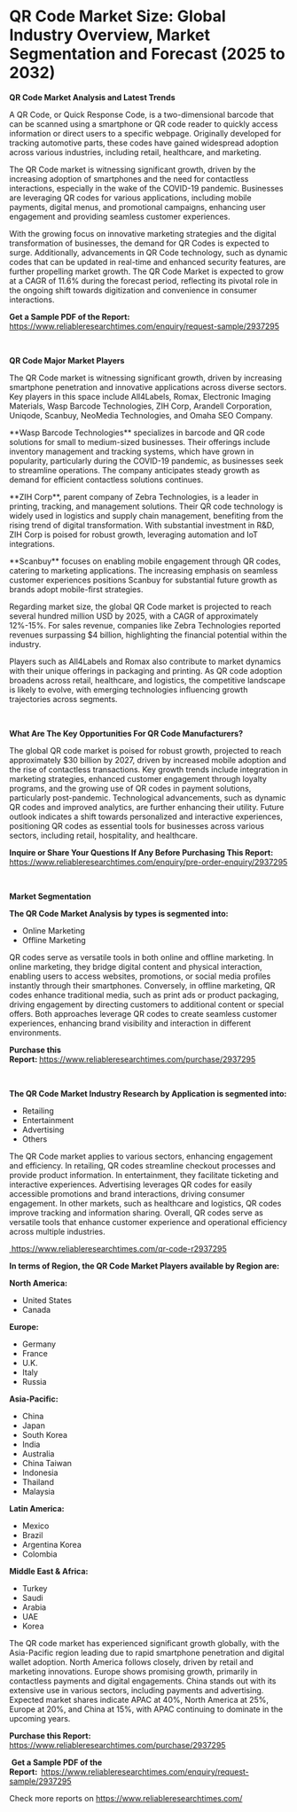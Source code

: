 <p><h1>QR Code Market Size: Global Industry Overview, Market Segmentation and Forecast (2025 to 2032)</h1></p><p><strong>QR Code Market Analysis and Latest Trends</strong></p>
<p><p>A QR Code, or Quick Response Code, is a two-dimensional barcode that can be scanned using a smartphone or QR code reader to quickly access information or direct users to a specific webpage. Originally developed for tracking automotive parts, these codes have gained widespread adoption across various industries, including retail, healthcare, and marketing.</p><p>The QR Code market is witnessing significant growth, driven by the increasing adoption of smartphones and the need for contactless interactions, especially in the wake of the COVID-19 pandemic. Businesses are leveraging QR codes for various applications, including mobile payments, digital menus, and promotional campaigns, enhancing user engagement and providing seamless customer experiences.</p><p>With the growing focus on innovative marketing strategies and the digital transformation of businesses, the demand for QR Codes is expected to surge. Additionally, advancements in QR Code technology, such as dynamic codes that can be updated in real-time and enhanced security features, are further propelling market growth. The QR Code Market is expected to grow at a CAGR of 11.6% during the forecast period, reflecting its pivotal role in the ongoing shift towards digitization and convenience in consumer interactions.</p></p>
<p><strong>Get a Sample PDF of the Report:&nbsp;</strong> <a href="https://www.reliableresearchtimes.com/enquiry/request-sample/2937295?utm_campaign=3258&utm_medium=2&utm_source=Github&utm_content=ia&utm_term=14032025&utm_id=qr-code">https://www.reliableresearchtimes.com/enquiry/request-sample/2937295</a></p>
<p>&nbsp;</p>
<p><strong>QR Code Major Market Players</strong></p>
<p><p>The QR Code market is witnessing significant growth, driven by increasing smartphone penetration and innovative applications across diverse sectors. Key players in this space include All4Labels, Romax, Electronic Imaging Materials, Wasp Barcode Technologies, ZIH Corp, Arandell Corporation, Uniqode, Scanbuy, NeoMedia Technologies, and Omaha SEO Company.</p><p>**Wasp Barcode Technologies** specializes in barcode and QR code solutions for small to medium-sized businesses. Their offerings include inventory management and tracking systems, which have grown in popularity, particularly during the COVID-19 pandemic, as businesses seek to streamline operations. The company anticipates steady growth as demand for efficient contactless solutions continues.</p><p>**ZIH Corp**, parent company of Zebra Technologies, is a leader in printing, tracking, and management solutions. Their QR code technology is widely used in logistics and supply chain management, benefiting from the rising trend of digital transformation. With substantial investment in R&D, ZIH Corp is poised for robust growth, leveraging automation and IoT integrations.</p><p>**Scanbuy** focuses on enabling mobile engagement through QR codes, catering to marketing applications. The increasing emphasis on seamless customer experiences positions Scanbuy for substantial future growth as brands adopt mobile-first strategies.</p><p>Regarding market size, the global QR Code market is projected to reach several hundred million USD by 2025, with a CAGR of approximately 12%-15%. For sales revenue, companies like Zebra Technologies reported revenues surpassing $4 billion, highlighting the financial potential within the industry. </p><p>Players such as All4Labels and Romax also contribute to market dynamics with their unique offerings in packaging and printing. As QR code adoption broadens across retail, healthcare, and logistics, the competitive landscape is likely to evolve, with emerging technologies influencing growth trajectories across segments.</p></p>
<p>&nbsp;</p>
<p><strong>What Are The Key Opportunities For QR Code Manufacturers?</strong></p>
<p><p>The global QR code market is poised for robust growth, projected to reach approximately $30 billion by 2027, driven by increased mobile adoption and the rise of contactless transactions. Key growth trends include integration in marketing strategies, enhanced customer engagement through loyalty programs, and the growing use of QR codes in payment solutions, particularly post-pandemic. Technological advancements, such as dynamic QR codes and improved analytics, are further enhancing their utility. Future outlook indicates a shift towards personalized and interactive experiences, positioning QR codes as essential tools for businesses across various sectors, including retail, hospitality, and healthcare.</p></p>
<p><strong>Inquire or Share Your Questions If Any Before Purchasing This Report:</strong> <a href="https://www.reliableresearchtimes.com/enquiry/pre-order-enquiry/2937295?utm_campaign=3258&utm_medium=2&utm_source=Github&utm_content=ia&utm_term=14032025&utm_id=qr-code">https://www.reliableresearchtimes.com/enquiry/pre-order-enquiry/2937295</a></p>
<p>&nbsp;</p>
<p><strong>Market Segmentation</strong></p>
<p><strong>The QR Code Market Analysis by types is segmented into:</strong></p>
<p><ul><li>Online Marketing</li><li>Offline Marketing</li></ul></p>
<p><p>QR codes serve as versatile tools in both online and offline marketing. In online marketing, they bridge digital content and physical interaction, enabling users to access websites, promotions, or social media profiles instantly through their smartphones. Conversely, in offline marketing, QR codes enhance traditional media, such as print ads or product packaging, driving engagement by directing customers to additional content or special offers. Both approaches leverage QR codes to create seamless customer experiences, enhancing brand visibility and interaction in different environments.</p></p>
<p><strong>Purchase this Report:&nbsp;</strong><a href="https://www.reliableresearchtimes.com/purchase/2937295?utm_campaign=3258&utm_medium=2&utm_source=Github&utm_content=ia&utm_term=14032025&utm_id=qr-code">https://www.reliableresearchtimes.com/purchase/2937295</a></p>
<p>&nbsp;</p>
<p><strong>The QR Code Market Industry Research by Application is segmented into:</strong></p>
<p><ul><li>Retailing</li><li>Entertainment</li><li>Advertising</li><li>Others</li></ul></p>
<p><p>The QR Code market applies to various sectors, enhancing engagement and efficiency. In retailing, QR codes streamline checkout processes and provide product information. In entertainment, they facilitate ticketing and interactive experiences. Advertising leverages QR codes for easily accessible promotions and brand interactions, driving consumer engagement. In other markets, such as healthcare and logistics, QR codes improve tracking and information sharing. Overall, QR codes serve as versatile tools that enhance customer experience and operational efficiency across multiple industries.</p></p>
<p><a href="https://www.reliableresearchtimes.com/qr-code-r2937295?utm_campaign=3258&utm_medium=2&utm_source=Github&utm_content=ia&utm_term=14032025&utm_id=qr-code">&nbsp;https://www.reliableresearchtimes.com/qr-code-r2937295</a></p>
<p><strong>In terms of Region, the QR Code Market Players available by Region are:</strong></p>
<p>
    <p> <strong> North America: </strong>
        <ul>
            <li>United States</li>
            <li>Canada</li>
        </ul>
        </p> 
    <p> <strong> Europe: </strong>
        <ul>
            <li>Germany</li>
            <li>France</li>
            <li>U.K.</li>
            <li>Italy</li>
            <li>Russia</li>
        </ul>
        </p> 
    <p> <strong> Asia-Pacific: </strong>
        <ul>
            <li>China</li>
            <li>Japan</li>
            <li>South Korea</li>
            <li>India</li>
            <li>Australia</li>
            <li>China Taiwan</li>
            <li>Indonesia</li>
            <li>Thailand</li>
            <li>Malaysia</li>
        </ul>
        </p> 
    <p> <strong> Latin America: </strong>
        <ul>
            <li>Mexico</li>
            <li>Brazil</li>
            <li>Argentina Korea</li>
            <li>Colombia</li>
        </ul>
        </p> 
    <p> <strong> Middle East & Africa: </strong>
        <ul>
            <li>Turkey</li>
            <li>Saudi</li>
            <li>Arabia</li>
            <li>UAE</li>
            <li>Korea</li>
        </ul>
    </p>
    </p>
<p><p>The QR code market has experienced significant growth globally, with the Asia-Pacific region leading due to rapid smartphone penetration and digital wallet adoption. North America follows closely, driven by retail and marketing innovations. Europe shows promising growth, primarily in contactless payments and digital engagements. China stands out with its extensive use in various sectors, including payments and advertising. Expected market shares indicate APAC at 40%, North America at 25%, Europe at 20%, and China at 15%, with APAC continuing to dominate in the upcoming years.</p></p>
<p><strong>Purchase this Report: </strong><a href="https://www.reliableresearchtimes.com/purchase/2937295?utm_campaign=3258&utm_medium=2&utm_source=Github&utm_content=ia&utm_term=14032025&utm_id=qr-code">https://www.reliableresearchtimes.com/purchase/2937295</a></p>
<p>&nbsp;<strong>Get a Sample PDF of the Report:&nbsp;&nbsp;</strong><a href="https://www.reliableresearchtimes.com/enquiry/request-sample/2937295?utm_campaign=3258&utm_medium=2&utm_source=Github&utm_content=ia&utm_term=14032025&utm_id=qr-code">https://www.reliableresearchtimes.com/enquiry/request-sample/2937295</a></p>
<p><strong></strong></p>
<p>Check more reports on <a href="https://www.reliableresearchtimes.com/?utm_campaign=3258&utm_medium=2&utm_source=Github&utm_content=ia&utm_term=14032025&utm_id=qr-code">https://www.reliableresearchtimes.com/</a></p>